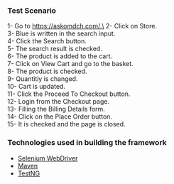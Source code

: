 ### Test Scenario

1- Go to https://askomdch.com/.\
2- Click on Store.\
3- Blue is written in the search input.\
4- Click the Search button.\
5- The search result is checked.\
6- The product is added to the cart.\
7- Click on View Cart and go to the basket.\
8- The product is checked.\
9- Quantitiy is changed.\
10- Cart is updated.\
11- Click the Proceed To Checkout button.\
12- Login from the Checkout page.\
13- Filling the Billing Details form.\
14- Click on the Place Order button.\
15- It is checked and the page is closed.

### Technologies used in building the framework

 - [Selenium WebDriver](https://www.selenium.dev/documentation/webdriver/)
 - [Maven](https://mvnrepository.com/)
 - [TestNG](https://testng.org/doc/)

